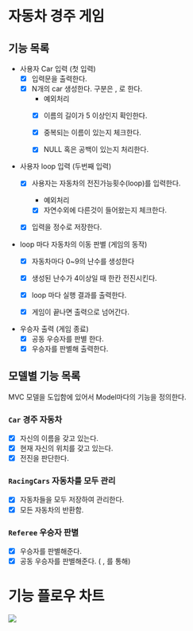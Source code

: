 # 자동차 경주 게임

## 기능 목록

- 사용자 Car 입력 (첫 입력)
    - [X] 입력문을 출력한다.
    - [X] N개의 car 생성한다. 구분은 , 로 한다.
        - 예외처리
        - [X] 이름의 길이가 5 이상인지 확인한다.
        - [X] 중복되는 이름이 있는지 체크한다.
        - [X] NULL 혹은 공백이 있는지 처리한다.


- 사용자 loop 입력 (두번째 입력)
    - [X] 사용자는 자동차의 전진가능횟수(loop)를 입력한다.
        - 예외처리
        - [X] 자연수외에 다른것이 들어왔는지 체크한다.
    - [X] 입력을 정수로 저장한다.


- loop 마다 자동차의 이동 판별 (게임의 동작)
    - [X] 자동차마다 0~9의 난수를 생성한다
    - [X] 생성된 난수가 4이상일 때 한칸 전진시킨다.
    - [X] loop 마다 실행 결과를 출력한다.
    - [X] 게임이 끝나면 출력으로 넘어간다.


- 우승자 출력 (게임 종료)
    - [X] 공동 우승자를 판별 한다.
    - [X] 우승자를 판별해 출력한다.

## 모델별 기능 목록

MVC 모델을 도입함에 있어서 Model마다의 기능을 정의한다.

### `Car` 경주 자동차

- [X] 자신의 이름을 갖고 있는다.
- [X] 현재 자신의 위치를 갖고 있는다.
- [X] 전진을 판단한다.

### `RacingCars` 자동차를 모두 관리

- [X] 자동차들을 모두 저장하여 관리한다.
- [X] 모든 자동차의 반환함.

### `Referee` 우승자 판별

- [X] 우승자를 판별해준다.
- [X] 공동 우승자를 판별해준다. ( , 를 통해)

# 기능 플로우 차트

<img src="https://github.com/dltjdgh0428/java-racingcar-6/assets/33485494/992de61a-8290-4118-a3a5-cf89d475a0ea"/>